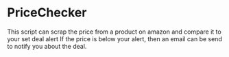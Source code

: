 # PriceChecker
This script can scrap the price from a product on amazon and compare it to your set deal alert
If the price is below your alert, then an email can be send to notify you about the deal.
